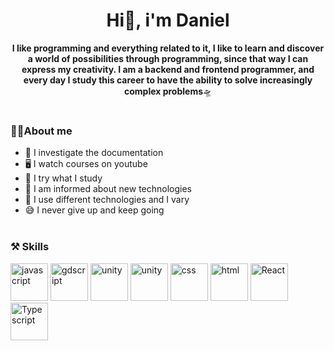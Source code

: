 <div align="center">
    <h1>Hi👋, i'm Daniel</h1>
</div>

<div align="center">
    <p><b>I like programming and everything related to it, I like to learn and discover a world of possibilities through programming, since that way I can express my creativity. I am a backend and frontend programmer, and every day I study this career to have the ability to solve increasingly complex problems</b>🛸</p>
  <a href="#">
    <img src="https://www.gifsanimados.org/data/media/562/linea-imagen-animada-0387.gif" border="0" width="100%" height="2px"/>
  </a>
</div>

### 👨‍💻About me

- 📖 I investigate the documentation
- 🖥️ I watch courses on youtube
- 🧩 I try what I study
- 🔎 I am informed about new technologies
- 🎨 I use different technologies and I vary
- 😅 I never give up and keep going
  <a href="#">
    <img src="https://www.gifsanimados.org/data/media/562/linea-imagen-animada-0387.gif" border="0" width="100%" height="2px"/>
  </a>
### ⚒️ Skills

<div id="Skills">
    <a href="https://github.com/contexto01"><img src="https://upload.wikimedia.org/wikipedia/commons/6/6a/JavaScript-logo.png" alt="javascript" title="javascript" width="60px" height="60px"></a>
    <a href="https://github.com/contexto01"><img src="https://upload.wikimedia.org/wikipedia/commons/6/6a/Godot_icon.svg" alt="gdscript" title="gdscript" width="60px" height="60px"></a>
    <a href="https://github.com/contexto01"><img src="https://cdn.iconscout.com/icon/free/png-256/free-node-js-1-1174935.png?f=webp" alt="unity" title="unity" width="60px" height="60px"></a>
    <a href="https://github.com/contexto01"><img src="https://i.ibb.co/m6qzDxg/62e131df7fe3599fdd46ecb3.png" alt="unity" title="unity" width="60px" height="60px"></a>
    <a href="https://github.com/contexto01"><img src="https://i.imgflip.com/6ejuoo.png" alt="css" title="css" width="60px" height="60px"></a>
    <a href="https://github.com/contexto01"><img src="https://cdn-icons-png.flaticon.com/512/174/174854.png" alt="html" title="html" width="60px" height="60px"></a>
    <a href="https://github.com/contexto01"><img src="https://upload.wikimedia.org/wikipedia/commons/thumb/4/47/React.svg/800px-React.svg.png" alt="React" title="React" width="60px" height="60px"></a>
<a href="https://github.com/contexto01"><img src="https://upload.wikimedia.org/wikipedia/commons/4/4c/Typescript_logo_2020.svg" alt="Typescript" title="Typescript" width="60px" height="60px"></a>
</div>
